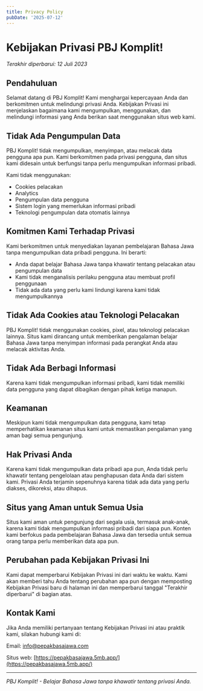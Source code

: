 ```yaml
---
title: Privacy Policy
pubDate: '2025-07-12'
---
```


# Kebijakan Privasi PBJ Komplit!

*Terakhir diperbarui: 12 Juli 2023*

## Pendahuluan

Selamat datang di PBJ Komplit! Kami menghargai kepercayaan Anda dan berkomitmen untuk melindungi privasi Anda. Kebijakan Privasi ini menjelaskan bagaimana kami mengumpulkan, menggunakan, dan melindungi informasi yang Anda berikan saat menggunakan situs web kami.

## Tidak Ada Pengumpulan Data

PBJ Komplit! tidak mengumpulkan, menyimpan, atau melacak data pengguna apa pun. Kami berkomitmen pada privasi pengguna, dan situs kami didesain untuk berfungsi tanpa perlu mengumpulkan informasi pribadi.

Kami tidak menggunakan:
- Cookies pelacakan
- Analytics
- Pengumpulan data pengguna
- Sistem login yang memerlukan informasi pribadi
- Teknologi pengumpulan data otomatis lainnya

## Komitmen Kami Terhadap Privasi

Kami berkomitmen untuk menyediakan layanan pembelajaran Bahasa Jawa tanpa mengumpulkan data pribadi pengguna. Ini berarti:
- Anda dapat belajar Bahasa Jawa tanpa khawatir tentang pelacakan atau pengumpulan data
- Kami tidak menganalisis perilaku pengguna atau membuat profil penggunaan
- Tidak ada data yang perlu kami lindungi karena kami tidak mengumpulkannya

## Tidak Ada Cookies atau Teknologi Pelacakan

PBJ Komplit! tidak menggunakan cookies, pixel, atau teknologi pelacakan lainnya. Situs kami dirancang untuk memberikan pengalaman belajar Bahasa Jawa tanpa menyimpan informasi pada perangkat Anda atau melacak aktivitas Anda.

## Tidak Ada Berbagi Informasi

Karena kami tidak mengumpulkan informasi pribadi, kami tidak memiliki data pengguna yang dapat dibagikan dengan pihak ketiga manapun.

## Keamanan

Meskipun kami tidak mengumpulkan data pengguna, kami tetap memperhatikan keamanan situs kami untuk memastikan pengalaman yang aman bagi semua pengunjung.

## Hak Privasi Anda

Karena kami tidak mengumpulkan data pribadi apa pun, Anda tidak perlu khawatir tentang pengelolaan atau penghapusan data Anda dari sistem kami. Privasi Anda terjamin sepenuhnya karena tidak ada data yang perlu diakses, dikoreksi, atau dihapus.

## Situs yang Aman untuk Semua Usia

Situs kami aman untuk pengunjung dari segala usia, termasuk anak-anak, karena kami tidak mengumpulkan informasi pribadi dari siapa pun. Konten kami berfokus pada pembelajaran Bahasa Jawa dan tersedia untuk semua orang tanpa perlu memberikan data apa pun.

## Perubahan pada Kebijakan Privasi Ini

Kami dapat memperbarui Kebijakan Privasi ini dari waktu ke waktu. Kami akan memberi tahu Anda tentang perubahan apa pun dengan memposting Kebijakan Privasi baru di halaman ini dan memperbarui tanggal "Terakhir diperbarui" di bagian atas.

## Kontak Kami

Jika Anda memiliki pertanyaan tentang Kebijakan Privasi ini atau praktik kami, silakan hubungi kami di:

Email: [info@pepakbasajawa.com](mailto:info@pepakbasajawa.com)

Situs web: [https://pepakbasajawa.5mb.app/](https://pepakbasajawa.5mb.app/)

---

*PBJ Komplit! - Belajar Bahasa Jawa tanpa khawatir tentang privasi Anda.*
